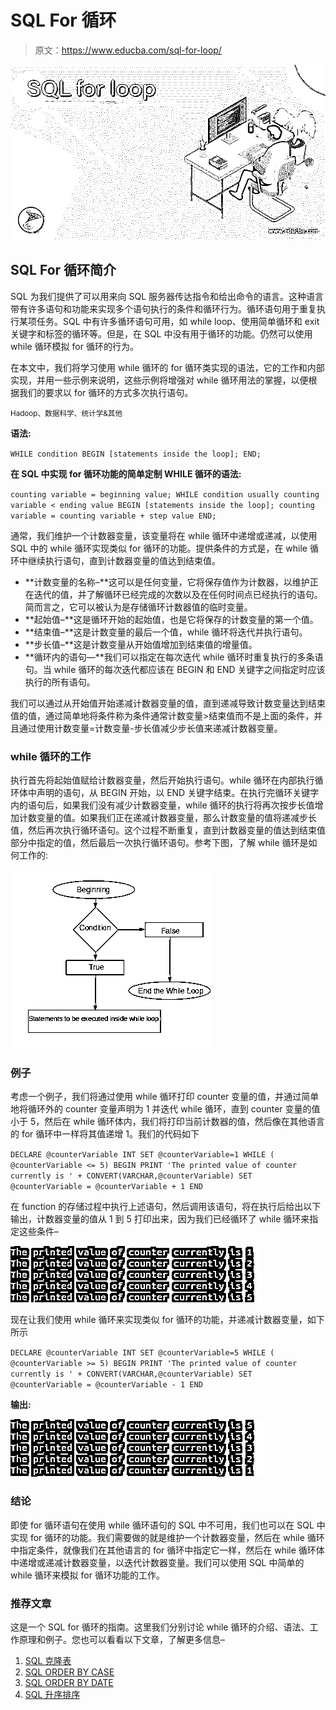 # SQL For 循环

> 原文：<https://www.educba.com/sql-for-loop/>

![SQL for loop](img/83aa36ffce67d51b464bc265bfba9871.png)



## SQL For 循环简介

SQL 为我们提供了可以用来向 SQL 服务器传达指令和给出命令的语言。这种语言带有许多语句和功能来实现多个语句执行的条件和循环行为。循环语句用于重复执行某项任务。SQL 中有许多循环语句可用，如 while loop、使用简单循环和 exit 关键字和标签的循环等。但是，在 SQL 中没有用于循环的功能。仍然可以使用 while 循环模拟 for 循环的行为。

在本文中，我们将学习使用 while 循环的 for 循环类实现的语法，它的工作和内部实现，并用一些示例来说明，这些示例将增强对 while 循环用法的掌握，以便根据我们的要求以 for 循环的方式多次执行语句。

<small>Hadoop、数据科学、统计学&其他</small>

**语法:**

`WHILE condition
BEGIN
[statements inside the loop];
END;`

**在 SQL 中实现 for 循环功能的简单定制 WHILE 循环的语法:**

`counting variable = beginning value;
WHILE condition usually counting variable < ending value
BEGIN
[statements inside the loop];
counting variable = counting variable + step value
END;`

通常，我们维护一个计数器变量，该变量将在 while 循环中递增或递减，以使用 SQL 中的 while 循环实现类似 for 循环的功能。提供条件的方式是，在 while 循环中继续执行语句，直到计数器变量的值达到结束值。

*   **计数变量的名称–**这可以是任何变量，它将保存值作为计数器，以维护正在迭代的值，并了解循环已经完成的次数以及在任何时间点已经执行的语句。简而言之，它可以被认为是存储循环计数器值的临时变量。
*   **起始值–**这是循环开始的起始值，也是它将保存的计数变量的第一个值。
*   **结束值–**这是计数变量的最后一个值，while 循环将迭代并执行语句。
*   **步长值–**这是计数变量从开始值增加到结束值的增量值。
*   **循环内的语句—**我们可以指定在每次迭代 while 循环时重复执行的多条语句。当 while 循环的每次迭代都应该在 BEGIN 和 END 关键字之间指定时应该执行的所有语句。

我们可以通过从开始值开始递减计数器变量的值，直到递减导致计数变量达到结束值的值，通过简单地将条件称为条件通常计数变量>结束值而不是上面的条件，并且通过使用计数变量=计数变量-步长值减少步长值来递减计数器变量。

### while 循环的工作

执行首先将起始值赋给计数器变量，然后开始执行语句。while 循环在内部执行循环体中声明的语句，从 BEGIN 开始，以 END 关键字结束。在执行完循环关键字内的语句后，如果我们没有减少计数器变量，while 循环的执行将再次按步长值增加计数变量的值。如果我们正在递减计数器变量，那么计数变量的值将递减步长值，然后再次执行循环语句。这个过程不断重复，直到计数器变量的值达到结束值部分中指定的值，然后最后一次执行循环语句。参考下图，了解 while 循环是如何工作的:

![SQL for loop 1](img/842a44d37543c8091135dd7ccc4e437f.png)



### 例子

考虑一个例子，我们将通过使用 while 循环打印 counter 变量的值，并通过简单地将循环外的 counter 变量声明为 1 并迭代 while 循环，直到 counter 变量的值小于 5，然后在 while 循环体内，我们将打印当前计数器的值，然后像在其他语言的 for 循环中一样将其值递增 1。我们的代码如下

`DECLARE @counterVariable INT
SET @counterVariable=1
WHILE ( @counterVariable <= 5)
BEGIN
PRINT 'The printed value of counter currently is ' + CONVERT(VARCHAR,@counterVariable)
SET @counterVariable = @counterVariable + 1
END`

在 function 的存储过程中执行上述语句，然后调用该语句，将在执行后给出以下输出，计数器变量的值从 1 到 5 打印出来，因为我们已经循环了 while 循环来指定这些条件–

![SQL for loop 2](img/8dc4a6634a1a5bd2a3f733d9ae74673a.png)



现在让我们使用 while 循环来实现类似 for 循环的功能，并递减计数器变量，如下所示

`DECLARE @counterVariable INT
SET @counterVariable=5
WHILE ( @counterVariable >= 5)
BEGIN
PRINT 'The printed value of counter currently is ' + CONVERT(VARCHAR,@counterVariable)
SET @counterVariable = @counterVariable - 1
END`

**输出:**

![SQL for loop 3](img/0616075c2885e05f1b4b342b36b6faf5.png)



### 结论

即使 for 循环语句在使用 while 循环语句的 SQL 中不可用，我们也可以在 SQL 中实现 for 循环的功能。我们需要做的就是维护一个计数器变量，然后在 while 循环中指定条件，就像我们在其他语言的 for 循环中指定它一样，然后在 while 循环体中递增或递减计数器变量，以迭代计数器变量。我们可以使用 SQL 中简单的 while 循环来模拟 for 循环功能的工作。

### 推荐文章

这是一个 SQL for 循环的指南。这里我们分别讨论 while 循环的介绍、语法、工作原理和例子。您也可以看看以下文章，了解更多信息–

1.  [SQL 克隆表](https://www.educba.com/sql-clone-table/)
2.  [SQL ORDER BY CASE](https://www.educba.com/sql-order-by-case/)
3.  [SQL ORDER BY DATE](https://www.educba.com/sql-order-by-date/)
4.  [SQL 升序排序](https://www.educba.com/sql-order-by-ascending/)





